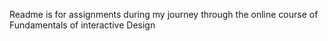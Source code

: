 Readme is for assignments during my journey through the online course of Fundamentals of interactive Design
